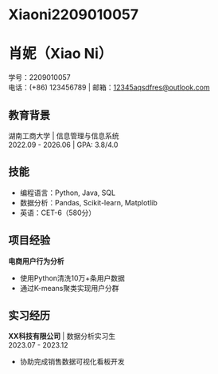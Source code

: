 # Xiaoni2209010057
# 肖妮（Xiao Ni）  
学号：2209010057  
电话：(+86) 123456789 | 邮箱：12345aqsdfres@outlook.com  

## 教育背景  
湖南工商大学 | 信息管理与信息系统  
2022.09 - 2026.06 | GPA: 3.8/4.0  

## 技能  
- 编程语言：Python, Java, SQL  
- 数据分析：Pandas, Scikit-learn, Matplotlib  
- 英语：CET-6（580分）  

## 项目经验  
**电商用户行为分析**  
- 使用Python清洗10万+条用户数据  
- 通过K-means聚类实现用户分群  

## 实习经历  
**XX科技有限公司** | 数据分析实习生  
2023.07 - 2023.12  
- 协助完成销售数据可视化看板开发  
